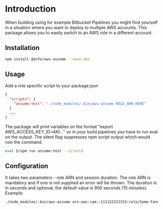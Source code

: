 # Introduction

When building using for example Bitbucket Pipelines you might find yourself in a situation where you want to deploy to multiple AWS accounts. This package allows you to easily switch to an AWS role in a different account. 

## Installation

```bash
npm install @enfo/aws-assume --save-dev
```

## Usage

Add a role specific script to your package.json

```json
{
  "scripts": {
    "assume:test": "./node_modules/.bin/aws-assume ROLE_ARN_HERE"
  }
  ...
}
```

The package will print variables on the format "export AWS_ACCESS_KEY_ID=AKI..." so in your build pipelines you have to run eval on the output. The silent flag suppresses npm script output which would ruin the command.

```bash
eval $(npm run assume:test --silent)
```

## Configuration

It takes two parameters - role ARN and session duration. The role ARN is mandatory and if one is not supplied an error will be thrown. The duration is in seconds and optional, the default value is 900 seconds (15 minutes). Example:

```bash
./node_modules/.bin/aws-assume arn:aws:iam::111122223333:role/Some-Fancy-Role 1800
```
